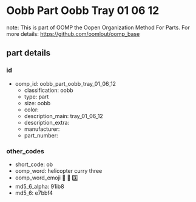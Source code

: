 # Oobb Part Oobb Tray 01 06 12  

note: This is part of OOMP the Oopen Organization Method For Parts. For more details: https://github.com/oomlout/oomp_base

##  part details





### id
* oomp_id: oobb_part_oobb_tray_01_06_12
  * classification: oobb
  * type: part
  * size: oobb
  * color: 
  * description_main: tray_01_06_12
  * description_extra: 
  * manufacturer: 
  * part_number: 

### other_codes
* short_code: ob
* oomp_word: helicopter curry three
* oomp_word_emoji :helicopter: :curry: :three:
* md5_6_alpha: 91ib8
* md5_6: e7bbf4